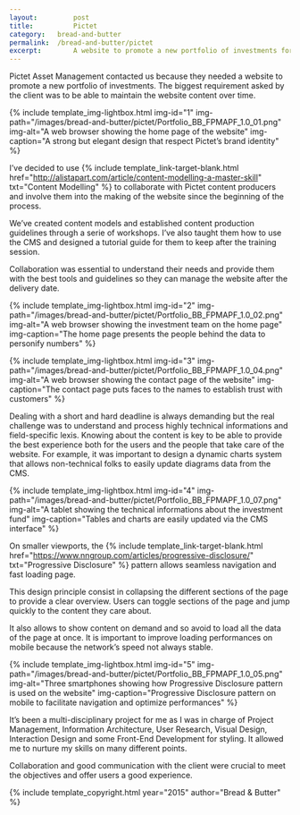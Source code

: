 ```yaml
---
layout: 		post
title: 			Pictet
category: 	bread-and-butter
permalink: 	/bread-and-butter/pictet
excerpt:		A website to promote a new portfolio of investments for Pictet Asset Management. 
---
```


Pictet Asset Management contacted us because they needed a website to promote a new portfolio of investments. The biggest requirement asked by the client was to be able to maintain the website content over time.

{% include template_img-lightbox.html img-id="1" img-path="/images/bread-and-butter/pictet/Portfolio_BB_FPMAPF_1.0_01.png" img-alt="A web browser showing the home page of the website" img-caption="A strong but elegant design that respect Pictet’s brand identity" %}

I’ve decided to use {% include template_link-target-blank.html href="http://alistapart.com/article/content-modelling-a-master-skill" txt="Content&nbsp;Modelling" %} to collaborate with Pictet content producers and involve them into the making of the website since the beginning of the process.

We’ve created content models and established content production guidelines through a serie of workshops. I’ve also taught them how to use the CMS and designed a tutorial guide for them to keep after the training session.

Collaboration was essential to understand their needs and provide them with the best tools and guidelines so they can manage the website after the delivery date.

{% include template_img-lightbox.html img-id="2" img-path="/images/bread-and-butter/pictet/Portfolio_BB_FPMAPF_1.0_02.png" img-alt="A web browser showing the investment team on the home page" img-caption="The home page presents the people behind the data to personify numbers" %}

{% include template_img-lightbox.html img-id="3" img-path="/images/bread-and-butter/pictet/Portfolio_BB_FPMAPF_1.0_04.png" img-alt="A web browser showing the contact page of the website" img-caption="The contact page puts faces to the names to establish trust with customers" %}

Dealing with a short and hard deadline is always demanding but the real challenge was to understand and process highly technical informations and field-specific lexis. Knowing about the content is key to be able to provide the best experience both for the users and the people that take care of the website. For example, it was important to design a dynamic charts system that allows non-technical folks to easily update diagrams data from the CMS.

{% include template_img-lightbox.html img-id="4" img-path="/images/bread-and-butter/pictet/Portfolio_BB_FPMAPF_1.0_07.png" img-alt="A tablet showing the technical informations about the investment fund" img-caption="Tables and charts are easily updated via the CMS interface" %}

On smaller viewports, the {% include template_link-target-blank.html href="https://www.nngroup.com/articles/progressive-disclosure/" txt="Progressive&nbsp;Disclosure" %} pattern allows seamless navigation and fast loading page.

This design principle consist in collapsing the different sections of the page to provide a clear overview. Users can toggle sections of the page and jump quickly to the content they care about.

It also allows to show content on demand and so avoid to load all the data of the page at once. It is important to improve loading performances on mobile because the network’s speed not always stable.

{% include template_img-lightbox.html img-id="5" img-path="/images/bread-and-butter/pictet/Portfolio_BB_FPMAPF_1.0_05.png" img-alt="Three smartphones showing how Progressive Disclosure pattern is used on the website" img-caption="Progressive Disclosure pattern on mobile to facilitate navigation and optimize performances" %}

It’s been a multi-disciplinary project for me as I was in charge of Project Management, Information Architecture, User Research, Visual Design, Interaction Design and some Front-End Development for styling. It allowed me to nurture my skills on many different points.

Collaboration and good communication with the client were crucial to meet the objectives and offer users a good experience.

{% include template_copyright.html year="2015" author="Bread & Butter" %}